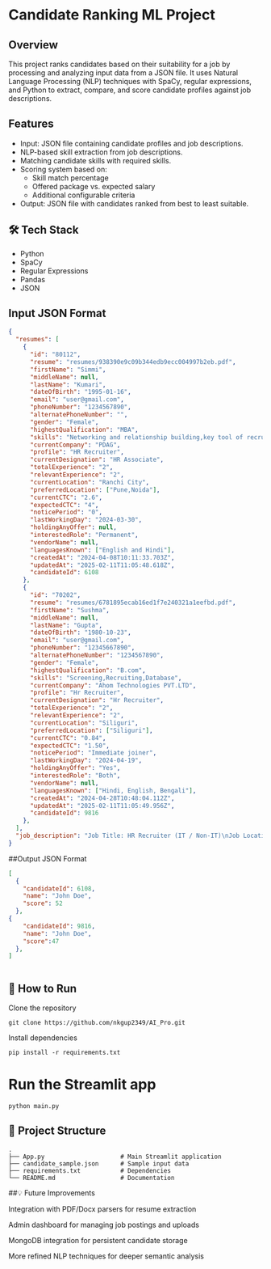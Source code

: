 # Candidate Ranking ML Project

## Overview

This project ranks candidates based on their suitability for a job by processing and analyzing input data from a JSON file. It uses Natural Language Processing (NLP) techniques with SpaCy, regular expressions, and Python to extract, compare, and score candidate profiles against job descriptions.

## Features

- Input: JSON file containing candidate profiles and job descriptions.
- NLP-based skill extraction from job descriptions.
- Matching candidate skills with required skills.
- Scoring system based on:
  - Skill match percentage
  - Offered package vs. expected salary
  - Additional configurable criteria
- Output: JSON file with candidates ranked from best to least suitable.


## 🛠 Tech Stack

- Python  
- SpaCy  
- Regular Expressions  
- Pandas  
- JSON  



## Input JSON Format

```json
{
  "resumes": [
    {
      "id": "80112",
      "resume": "resumes/938390e9c09b344edb9ecc004997b2eb.pdf",
      "firstName": "Simmi",
      "middleName": null,
      "lastName": "Kumari",
      "dateOfBirth": "1995-01-16",
      "email": "user@gmail.com",
      "phoneNumber": "1234567890",
      "alternatePhoneNumber": "",
      "gender": "Female",
      "highestQualification": "MBA",
      "skills": "Networking and relationship building,key tool of recruitment,Active listening,Communication skills,Time management,",
      "currentCompany": "PDAG",
      "profile": "HR Recruiter",
      "currentDesignation": "HR Associate",
      "totalExperience": "2",
      "relevantExperience": "2",
      "currentLocation": "Ranchi City",
      "preferredLocation": ["Pune,Noida"],
      "currentCTC": "2.6",
      "expectedCTC": "4",
      "noticePeriod": "0",
      "lastWorkingDay": "2024-03-30",
      "holdingAnyOffer": null,
      "interestedRole": "Permanent",
      "vendorName": null,
      "languagesKnown": ["English and Hindi"],
      "createdAt": "2024-04-08T10:11:33.703Z",
      "updatedAt": "2025-02-11T11:05:48.618Z",
      "candidateId": 6108
    },
    {
      "id": "70202",
      "resume": "resumes/6781895ecab16ed1f7e240321a1eefbd.pdf",
      "firstName": "Sushma",
      "middleName": null,
      "lastName": "Gupta",
      "dateOfBirth": "1980-10-23",
      "email": "user@gmail.com",
      "phoneNumber": "12345667890",
      "alternatePhoneNumber": "1234567890",
      "gender": "Female",
      "highestQualification": "B.com",
      "skills": "Screening,Recruiting,Database",
      "currentCompany": "Ahom Technologies PVT.LTD",
      "profile": "Hr Recruiter",
      "currentDesignation": "Hr Recruiter",
      "totalExperience": "2",
      "relevantExperience": "2",
      "currentLocation": "Siliguri",
      "preferredLocation": ["Siliguri"],
      "currentCTC": "0.84",
      "expectedCTC": "1.50",
      "noticePeriod": "Immediate joiner",
      "lastWorkingDay": "2024-04-19",
      "holdingAnyOffer": "Yes",
      "interestedRole": "Both",
      "vendorName": null,
      "languagesKnown": ["Hindi, English, Bengali"],
      "createdAt": "2024-04-28T10:48:04.112Z",
      "updatedAt": "2025-02-11T11:05:49.956Z",
      "candidateId": 9816
    },
  ],
  "job_description": "Job Title: HR Recruiter (IT / Non-IT)\nJob Location: Greater Noida West\nYears of Experience: 1.5 - 3 Years\nBudget: Up to ₹3.5 LPA\nJob Type: Full-time, Permanent Role\n\nKey Responsibilities:\n1. Partner with client-side hiring managers to understand staffing needs.\n2. Review and align job descriptions with ideal candidate profiles.\n3. Source candidates using job portals, social media, and internal databases.\n4. Conduct telephonic/video screening and assess relevant experience.\n5. Coordinate interviews between shortlisted candidates and hiring managers.\n6. Maintain timely updates and follow-ups throughout the hiring process.\n7. Act as a liaison between candidates and clients until onboarding.\n8. Build a pipeline of qualified candidates for recurring requirements.\n\nRequirements and Skills:\n- 1.5–3 years of hands-on recruitment experience (IT/Non-IT).\n- Strong in sourcing, screening, interview coordination, and onboarding.\n- Familiar with ATS tools, MS Office, and Google Workspace (Docs, Sheets, Gmail).\n- Excellent verbal and written communication in English and Hindi.\n- Immediate joiners or candidates with up to 15 days notice preferred.\n- Comfortable with onsite work at Greater Noida West.\n\nPreferred Traits:\n- Strong client and candidate management skills.\n- Confident in handling high-volume hiring with quick TAT.\n- Ability to manage Excel-based trackers or dashboards.\n- Open to permanent roles and long-term growth."
}
```

##Output JSON Format

```json
[
  {
    "candidateId": 6108,
    "name": "John Doe",
    "score": 52
  },
{
    "candidateId": 9816,
    "name": "John Doe",
    "score":47
  },
]



```

## 🚀 How to Run

 Clone the repository  
```
git clone https://github.com/nkgup2349/AI_Pro.git
```

Install dependencies
```
pip install -r requirements.txt
```

# Run the Streamlit app

```
python main.py
```


## 🧱 Project Structure
```
.
├── App.py                     # Main Streamlit application
├── candidate_sample.json      # Sample input data
├── requirements.txt           # Dependencies
└── README.md                  # Documentation

```

##💡 Future Improvements

Integration with PDF/Docx parsers for resume extraction

Admin dashboard for managing job postings and uploads

MongoDB integration for persistent candidate storage

More refined NLP techniques for deeper semantic analysis

